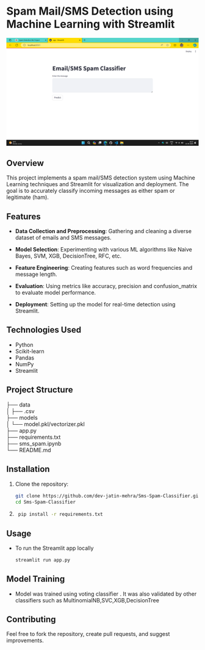 # Spam Mail/SMS Detection using Machine Learning with Streamlit

![app](/image/app.png)

## Overview

This project implements a spam mail/SMS detection system using Machine Learning techniques and Streamlit for visualization and deployment. The goal is to accurately classify incoming messages as either spam or legitimate (ham).

## Features

- **Data Collection and Preprocessing**: Gathering and cleaning a diverse dataset of emails and SMS messages.
  
- **Model Selection**: Experimenting with various ML algorithms like Naive Bayes, SVM, XGB, DecisionTree, RFC, etc.
  
- **Feature Engineering**: Creating features such as word frequencies and message length.
  
- **Evaluation**: Using metrics like accuracy, precision and confusion_matrix to evaluate model performance.
  
- **Deployment**: Setting up the model for real-time detection using Streamlit.

## Technologies Used

- Python
- Scikit-learn
- Pandas
- NumPy
- Streamlit

## Project Structure

├── data<br>
│ ├── .csv<br>
├── models<br>
│ └── model.pkl/vectorizer.pkl<br>
├── app.py<br>
├── requirements.txt<br>
├── sms_spam.ipynb<br>
└── README.md<br>

## Installation

1. Clone the repository:

   ```bash
   git clone https://github.com/dev-jatin-mehra/Sms-Spam-Classifier.git
   cd Sms-Spam-Classifier

2. ```bash
    pip install -r requirements.txt

## Usage
- To run the Streamlit app locally 
    ```bash
    streamlit run app.py

## Model Training
- Model was trained using voting classifier . It was also validated by other classifiers such as MultinomialNB,SVC,XGB,DecisionTree

## Contributing
Feel free to fork the repository, create pull requests, and suggest improvements.
